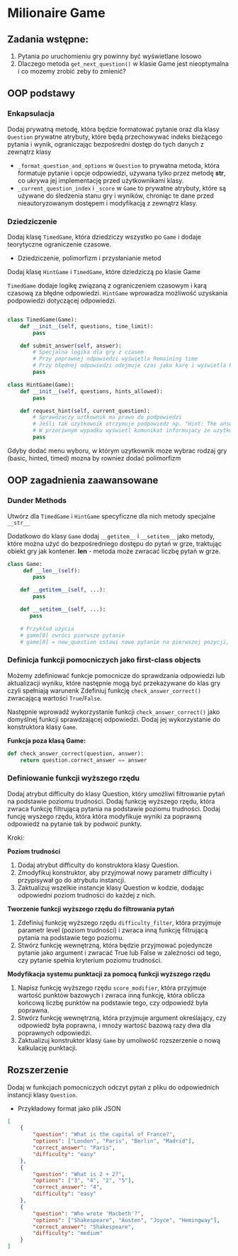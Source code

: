 # Milionaire Game

## Zadania wstępne:

1. Pytania po uruchomieniu gry powinny być wyświetlane losowo
2. Dlaczego metoda `get_next_question()` w klasie Game jest nieoptymalna i co mozemy zrobić zeby to zmienić?

## OOP podstawy

### Enkapsulacja 

Dodaj prywatną metodę, która będzie formatować pytanie oraz dla klasy `Question` prywatne atrybuty, które będą przechowywać indeks bieżącego pytania i wynik, ograniczając bezpośredni dostęp do tych danych z zewnątrz klasy

- `_format_question_and_options` w `Question` to prywatna metoda, która formatuje pytanie i opcje odpowiedzi, używana tylko przez metodę __str__, co ukrywa jej implementację przed użytkownikami klasy.
- `_current_question_index` i `_score` w `Game` to prywatne atrybuty, które są używane do śledzenia stanu gry i wyników, chroniąc te dane przed nieautoryzowanym dostępem i modyfikacją z zewnątrz klasy.


### Dziedziczenie 

Dodaj klasę `TimedGame`, która dziedziczy wszystko po `Game` i dodaje teorytyczne ograniczenie czasowe.

- Dziedziczenie, polimorfizm i przysłanianie metod 

Dodaj klasę `HintGame` i `TimedGame`, które dziedziczą po klasie Game

`TimedGame` dodaje logikę związaną z ograniczeniem czasowym i karą czasową za błędne odpowiedzi.
`HintGame` wprowadza możliwość uzyskania podpowiedzi dotyczącej odpowiedzi.

```python

class TimedGame(Game):
    def __init__(self, questions, time_limit):
        pass

    def submit_answer(self, answer):
        # Specjalna logika dla gry z czasem
        # Przy poprawnej odpowiedzi wyświetla Remaining time
        # Przy błędnej odpowiedzi odejmuje czas jako karę i wyświetla Remaining time
        pass

class HintGame(Game):
    def __init__(self, questions, hints_allowed):
        pass

    def request_hint(self, current_question):
        # Sprawdzaczy uztkownik ma prawo do podpowiedzi
        # Jeśli tak uzytkownik otrzymuje podpowiedz np. "Hint: The answer starts with letter: {first letter}"
        # W przeciwnym wypadku wyświetl komunikat informujacy ze uzytkownik wykorzytal wszystkie podpowiedzi
        pass
```


Gdyby dodać menu wyboru, w którym uzytkownik moze wybrac rodzaj gry (basic, hinted, timed) mozna by rowniez dodać polimorfizm

## OOP zagadnienia zaawansowane


### Dunder Methods 

Utwórz dla `TimedGame` i `HintGame` specyficzne dla nich metody specjalne `__str__`

Dodatkowo do klasy `Game` dodaj `__getitem__` i `__setitem__` jako metody, które można użyć do bezpośredniego dostępu do pytań w grze, traktując obiekt gry jak kontener.
__len__ - metoda może zwracać liczbę pytań w grze.

```python
class Game:
     def __len__(self):
        pass

    def __getitem__(self, ...):
        pass

    def __setitem__(self, ...):
       pass

    # Przykład użycia
    # game[0] zwróci pierwsze pytanie
    # game[0] = new_question ustawi nowe pytanie na pierwszej pozycji, gdzie new_question jest obiektem typu Question

```


### Definicja funkcji pomocniczych jako first-class objects

Możemy zdefiniować funkcje pomocnicze do sprawdzania odpowiedzi lub aktualizacji wyniku, które następnie mogą być przekazywane do klas gry czyli spełniają warunenk
Zdefiniuj funkcję `check_answer_correct()` zwracającą wartości `True`/`False`.

Następnie wprowadź wykorzystanie funkcji `check_answer_correct()` jako domyślnej funkcji sprawdzającej odpowiedzi. Dodaj jej wykorzystanie do konstruktora klasy `Game`. 

**Funkcja poza klasą Game:**

```python
def check_answer_correct(question, answer):
    return question.correct_answer == answer
```

### Definiowanie funkcji wyższego rzędu

Dodaj atrybut difficulty do klasy Question, który umożliwi filtrowanie pytań na podstawie poziomu trudności.
Dodaj funkcję wyższego rzędu, która zwraca funkcję filtrującą pytania na podstawie poziomu trudności.
Dodaj funcję wyszego rzędu, która która modyfikuje wyniki za poprawną odpowiedź na pytanie tak by podwoić punkty.

Kroki:

**Poziom trudności**

1. Dodaj atrybut difficulty do konstruktora klasy Question.
2. Zmodyfikuj konstruktor, aby przyjmował nowy parametr difficulty i przypisywał go do atrybutu instancji.
3. Zaktualizuj wszelkie instancje klasy Question w kodzie, dodając odpowiedni poziom trudności do każdej z nich.


**Tworzenie funkcji wyższego rzędu do filtrowania pytań**

1. Zdefiniuj funkcję wyższego rzędu `difficulty_filter`, która przyjmuje parametr level (poziom trudności) i zwraca inną funkcję filtrującą pytania na podstawie tego poziomu.
2. Stwórz funkcję wewnętrzną, która będzie przyjmować pojedyncze pytanie jako argument i zwracać True lub False w zależności od tego, czy pytanie spełnia kryterium poziomu trudności.

**Modyfikacja systemu punktacji za pomocą funkcji wyższego rzędu**

1. Napisz funkcję wyższego rzędu `score_modifier`, która przyjmuje wartość punktów bazowych i zwraca inną funkcję, która oblicza końcową liczbę punktów na podstawie tego, czy odpowiedź była poprawna.
2. Stwórz funkcję wewnętrzną, która przyjmuje argument określający, czy odpowiedź była poprawna, i mnoży wartość bazową razy dwa dla poprawnych odpowiedzi.
3. Zaktualizuj konstruktor klasy `Game` by umoliwość rozszerzenie o nową kalkulację punktacji.


## Rozszerzenie

Dodaj w funkcjach pomocniczych odczyt pytań z pliku do odpowiednich instancji klasy `Question`.

* Przykładowy format jako plik JSON

```json
[
    {
        "question": "What is the capital of France?",
        "options": ["London", "Paris", "Berlin", "Madrid"],
        "correct_answer": "Paris",
        "difficulty": "easy"
    },
    {
        "question": "What is 2 + 2?",
        "options": ["3", "4", "2", "5"],
        "correct_answer": "4",
        "difficulty": "easy"
    },
    {
        "question": "Who wrote 'Macbeth'?",
        "options": ["Shakespeare", "Austen", "Joyce", "Hemingway"],
        "correct_answer": "Shakespeare",
        "difficulty": "medium"
    }
]

```